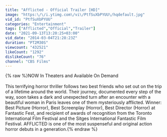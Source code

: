 ```yaml
---
title: "Afflicted - Official Trailer [HD]"
image: "https:\/\/i.ytimg.com\/vi\/PtfSuXbPYUU\/hqdefault.jpg"
vid_id: "PtfSuXbPYUU"
categories: "Entertainment"
tags: ["Afflicted","Official","Trailer"]
date: "2021-09-13T13:20:25+03:00"
vid_date: "2014-03-04T21:28:23Z"
duration: "PT2M30S"
viewcount: "432521"
likeCount: "1292"
dislikeCount: "76"
channel: "CBS Films"
---
```

{% raw %}NOW In Theaters and Available On Demand <br /><br />This terrifying horror thriller follows two best friends who set out on the trip of a lifetime around the world.  Their journey, documented every step of the way, soon takes a dark and unexpected turn after an encounter with a beautiful woman in Paris leaves one of them mysteriously afflicted.  Winner: Best Picture (Horror), Best Screenplay (Horror), Best Director (Horror) at Fantastic Fest, and recipient of awards of recognition from the Toronto International Film Festival and the Sitges International Fantastic Film Festival.  AFFLICTED is one of the most suspenseful and original action horror debuts in a generation.{% endraw %}
